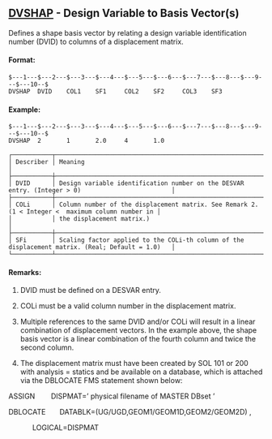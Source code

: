 ## [DVSHAP](https://help.hexagonmi.com/bundle/MSC_Nastran_2022.4/page/Nastran_Combined_Book/qrg/bulkde/TOC.DVSHAP.xhtml) - Design Variable to Basis Vector(s)

Defines a shape basis vector by relating a design variable identification number (DVID) to columns of a displacement matrix.

#### Format:

```nastran
$---1---$---2---$---3---$---4---$---5---$---6---$---7---$---8---$---9---$---10--$
DVSHAP  DVID    COL1    SF1     COL2    SF2     COL3    SF3                     
```
#### Example:

```nastran
$---1---$---2---$---3---$---4---$---5---$---6---$---7---$---8---$---9---$---10--$
DVSHAP  2       1       2.0     4       1.0                                     
```
```text
┌───────────┬──────────────────────────────────────────────────────────────────────────────────────────────────┐
│ Describer │ Meaning                                                                                          │
├───────────┼──────────────────────────────────────────────────────────────────────────────────────────────────┤
│ DVID      │ Design variable identification number on the DESVAR entry. (Integer > 0)                         │
├───────────┼──────────────────────────────────────────────────────────────────────────────────────────────────┤
│ COLi      │ Column number of the displacement matrix. See Remark 2. (1 < Integer <  maximum column number in │
│           │ the displacement matrix.)                                                                        │
├───────────┼──────────────────────────────────────────────────────────────────────────────────────────────────┤
│ SFi       │ Scaling factor applied to the COLi-th column of the displacement matrix. (Real; Default = 1.0)   │
└───────────┴──────────────────────────────────────────────────────────────────────────────────────────────────┘
```
#### Remarks:

1. DVID must be defined on a DESVAR entry.

2. COLi must be a valid column number in the displacement matrix.

3. Multiple references to the same DVID and/or COLi will result in a linear combination of displacement vectors. In the example above, the shape basis vector is a linear combination of the fourth column and twice the second column.

4. The displacement matrix must have been created by SOL 101 or 200 with analysis = statics and be available on a database, which is attached via the DBLOCATE FMS statement shown below:

ASSIGN         DISPMAT=’ physical filename of MASTER DBset ’ 
 
 
DBLOCATE       DATABLK=(UG/UGD,GEOM1/GEOM1D,GEOM2/GEOM2D) ,

            LOGICAL=DISPMAT

